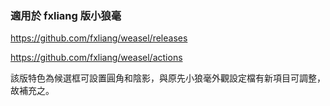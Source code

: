### 適用於 fxliang 版小狼毫

https://github.com/fxliang/weasel/releases

https://github.com/fxliang/weasel/actions

該版特色為候選框可設置圓角和陰影，與原先小狼毫外觀設定檔有新項目可調整，故補充之。
